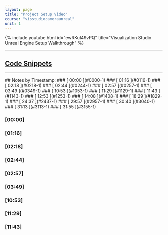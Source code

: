 ```yaml
---
layout: page
title: "Project Setup Video"
course: "visstudiocameraunreal"
unit: 1
---
```

{% include youtube.html id="ewRKuI49vPQ" title="Visualization Studio Unreal Engine Setup Walkthrough" %}

---

## <a href="codesnippets.md" target="_blank">Code Snippets</a>

---
<div style="height: 500px; overflow: scroll;">
## Notes by Timestamp:
### [ 00:00 ](#0000-1)
### [ 01:16 ](#0116-1)
### [ 02:18 ](#0218-1)
### [ 02:44 ](#0244-1)
### [ 02:57 ](#0257-1)
### [ 03:49 ](#0349-1)
### [ 10:53 ](#1053-1)
### [ 11:29 ](#1129-1)
### [ 11:43 ](#1143-1)
### [ 12:53 ](#1253-1)
### [ 14:08 ](#1408-1)
### [ 18:29 ](#1829-1)
### [ 24:37 ](#2437-1)
### [ 29:57 ](#2957-1)
### [ 30:40 ](#3040-1)
### [ 31:13 ](#3113-1)
### [ 31:55 ](#3155-1)

### [00:00]
### [01:16]
### [02:18]
### [02:44]
### [02:57]
### [03:49]
### [10:53]
### [11:29]
### [11:43]
### [12:53]
### [14:08]
### [18:29]
### [24:37]
### [29:57]
### [30:40]
### [31:13]
### [31:55]
</div>